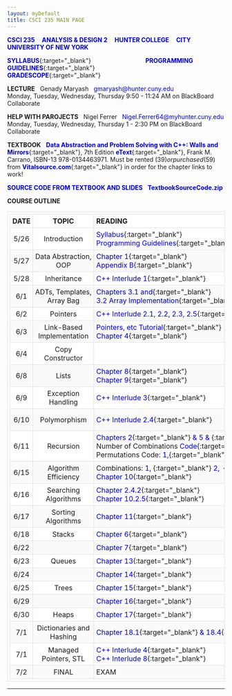 ```yaml
---
layout: myDefault
title: CSCI 235 MAIN PAGE
---
```


**[CSCI 235 &nbsp; &nbsp; ANALYSIS & DESIGN 2 &nbsp; &nbsp; HUNTER COLLEGE &nbsp; &nbsp; CITY UNIVERSITY OF NEW YORK](index.html)**  
  
[**SYLLABUS**](syllabus.html){:target="_blank"}&nbsp; &nbsp; &nbsp; &nbsp; &nbsp; &nbsp; &nbsp; &nbsp; &nbsp; &nbsp; &nbsp; &nbsp; &nbsp; &nbsp; &nbsp; &nbsp;
[**PROGRAMMING GUIDELINES**](programming_guidelines.html){:target="_blank"}&nbsp; &nbsp; &nbsp; &nbsp; &nbsp; &nbsp; &nbsp; &nbsp; &nbsp; &nbsp; &nbsp; &nbsp; &nbsp; &nbsp; &nbsp; &nbsp;
[**GRADESCOPE**](https://www.gradescope.com/courses/122702){:target="_blank"}  
  
**LECTURE** &nbsp; Genady Maryash &nbsp; gmaryash@hunter.cuny.edu  
Monday, Tuesday, Wednesday, Thursday 9:50 - 11:24 AM on BlackBoard Collaborate  

**HELP WITH PAROJECTS** &nbsp; Nigel Ferrer &nbsp; Nigel.Ferrer64@myhunter.cuny.edu  
Monday, Tuesday, Wednesday, Thursday 1 - 2:30 PM on BlackBoard Collaborate  
  
**TEXTBOOK** &nbsp; [**Data Abstraction and Problem Solving with C++: Walls and Mirrors**](https://www.vitalsource.com/products/data-abstraction-amp-problem-solving-with-c-walls-frank-m-carrano-timothy-m-v9780134477473?term=C%2B%2B+walls+mirrors){:target="_blank"}, 7th Edition [**eText**](https://www.vitalsource.com/products/data-abstraction-amp-problem-solving-with-c-walls-frank-m-carrano-timothy-m-v9780134477473?term=C%2B%2B+walls+mirrors){:target="_blank"}, Frank M. Carrano, ISBN-13 978-0134463971. Must be rented ($39) or purchased ($59) from [**Vitalsource.com**](https://www.vitalsource.com/products/data-abstraction-amp-problem-solving-with-c-walls-frank-m-carrano-timothy-m-v9780134477473?term=C%2B%2B+walls+mirrors){:target="_blank"} in order for the chapter links to work!  
  
[**SOURCE CODE FROM TEXTBOOK AND SLIDES**](files/TextbookSourceCode.zip) &nbsp; [**TextbookSourceCode.zip**](files/TextbookSourceCode.zip)
  
**COURSE OUTLINE**  
  
 DATE | TOPIC | READING&nbsp;&nbsp;&nbsp;&nbsp;&nbsp;&nbsp;&nbsp;&nbsp;&nbsp;&nbsp;&nbsp;&nbsp;&nbsp;&nbsp;&nbsp;&nbsp;&nbsp;&nbsp;&nbsp;&nbsp;&nbsp;&nbsp;&nbsp;&nbsp;&nbsp;&nbsp;&nbsp;&nbsp;&nbsp;&nbsp; | SLIDES | ASSIGNMENTS 
 :---: | :---: | --- | :---: | ---: 
 5/26 | Introduction | [Syllabus](syllabus.html){:target="_blank"}<br/>[Programming Guidelines](programming_guidelines.html){:target="_blank"} | [Introduction](slides/lecture_01_intro.pdf){:target="_blank"} | 
 5/27 | Data&nbsp;Abstraction,<br/>OOP | [Chapter&nbsp;1](https://bookshelf.vitalsource.com/#/books/9780134477473/epubcfi/6/30%5B%3Bvnd.vst.idref%3DP70010119250000000000000000005D9%5D!/4/2%5BP70010119250000000000000000005D9%5D/2/2%5BP7001011925000000000000000009091%5D/4%400:0){:target="_blank"}<br/>[Appendix&nbsp;B](https://bookshelf.vitalsource.com/#/books/9780134477473/epubcfi/6/450%5B%3Bvnd.vst.idref%3DP7001011925000000000000000006BC2%5D!/4/2%5BP7001011925000000000000000006BC2%5D/2/2%5BP700101192500000000000000000E4E6%5D/4%400:0){:target="_blank"} | [Abstraction](/slides/lecture_02_oop.pdf){:target="_blank"} | [**Project&nbsp;1**&nbsp;**due&nbsp;6/3**](projects/project_1/project_1.html){:target="_blank"} 
 5/28 | Inheritance | [C++&nbsp;Interlude&nbsp;1](https://bookshelf.vitalsource.com/#/books/9780134477473/epubcfi/6/48%5B%3Bvnd.vst.idref%3DP700101192500000000000000000099F%5D!/4/6%400:0){:target="_blank"} | [Inheritance](slides/03_inheritance.pdf){:target="_blank"} | [SQ&nbsp;Inheritance&nbsp;6/5](study_questions/sq_01_ADT_Inheritance.pdf){:target="_blank"} 
 6/1 | ADTs,&nbsp;Templates,<br/>Array&nbsp;Bag | [Chapters&nbsp;3.1&nbsp;and](https://bookshelf.vitalsource.com/#/books/9780134477473/epubcfi/6/86%5B%3Bvnd.vst.idref%3DP7001011925000000000000000001247%5D!/4/6%400:0){:target="_blank"}<br/>[3.2&nbsp;Array&nbsp;Implementation](https://bookshelf.vitalsource.com/#/books/9780134477473/epubcfi/6/88%5B%3Bvnd.vst.idref%3DP700101192500000000000000000128D%5D!/4/2%5BP700101192500000000000000000128D%5D/2/2%5BP7001011925000000000000000009B14%5D/2%400:0){:target="_blank"} | [ADTs&nbsp;&&nbsp;Templates](slides/04_adt_templates.pdf){:target="_blank"}<br/>[ArrayBag](slides/05_array_bag.pdf){:target="_blank"} | [SQ&nbsp;ArrayBag&nbsp;6/8](study_questions/sq_02_ArrayBag.pdf){:target="_blank"} 
 6/2 | Pointers | [C++&nbsp;Interlude&nbsp;2.1,&nbsp;2.2,&nbsp;2.3,&nbsp;2.5](https://bookshelf.vitalsource.com/#/books/9780134477473/epubcfi/6/98%5B%3Bvnd.vst.idref%3DP700101192500000000000000000151A%5D!/4/2%5BP700101192500000000000000000151A%5D/2/2%5BP7001011925000000000000000009D22%5D/4%400:0){:target="_blank"} | [Pointers](slides/06_Pointers.pdf){:target="_blank"} | 
 6/3 | Link-Based<br/>Implementation | [Pointers,&nbsp;etc&nbsp;Tutorial](https://www.ntu.edu.sg/home/ehchua/programming/cpp/cp4_pointerreference.html){:target="_blank"}<br/>[Chapter&nbsp;4](https://bookshelf.vitalsource.com/#/books/9780134477473/epubcfi/6/110%5B%3Bvnd.vst.idref%3DP7001011925000000000000000001798%5D!/4/2%5BP7001011925000000000000000001798%5D/2/2%5BP7001011925000000000000000009F33%5D/4%400:0){:target="_blank"} | [LinkedBag](//slides/07_LinkedBag.pdf){:target="_blank"} | [SQ&nbsp;LinkedBag&nbsp;6/9](study_questions/sq_03_LinkedChain.pdf){:target="_blank"} 
 6/4 | Copy Constructor |  | [Copy Constructor](slides/08_Copy_Constructor.pdf){:target="_blank"} | [**Project&nbsp;2**&nbsp;**due&nbsp;6/10**](projects/project_2/project_2.html){:target="_blank"} 
 6/8 | Lists | [Chapter&nbsp;8](https://bookshelf.vitalsource.com/#/books/9780134477473/epubcfi/6/188%5B%3Bvnd.vst.idref%3DP7001011925000000000000000002728%5D!/4/2%5BP7001011925000000000000000002728%5D/2/2%5BP700101192500000000000000000AC19%5D/4%400:0){:target="_blank"}<br/>[Chapter&nbsp;9](https://bookshelf.vitalsource.com/#/books/9780134477473/epubcfi/6/202%5B%3Bvnd.vst.idref%3DP700101192500000000000000000295E%5D!/4/2%5BP700101192500000000000000000295E%5D/2/2%5BP700101192500000000000000000AE08%5D/4%400:0){:target="_blank"} | [Lists](slides/09_lists.pdf){:target="_blank"} | [**Project&nbsp;3**&nbsp;**due&nbsp;6/15**](projects/project_3/project_3.html){:target="_blank"}<br/>[SQ&nbsp;Lists&nbsp;6/14](study_questions/sq_04_lists.pdf){:target="_blank"}  
 6/9 | Exception Handling | [C++&nbsp;Interlude&nbsp;3](https://bookshelf.vitalsource.com/#/books/9780134477473/epubcfi/6/162%5B%3Bvnd.vst.idref%3DP7001011925000000000000000002395%5D!/4/2%5BP7001011925000000000000000002395%5D/2/2%5BP700101192500000000000000000A90C%5D/4%400:0){:target="_blank"} | [Exception Handling](slides/10_exception_handling.pdf){:target="_blank"} | 
 6/10 | Polymorphism | [C++&nbsp;Interlude&nbsp;2.4](https://bookshelf.vitalsource.com/#/books/9780134477473/epubcfi/6/106%5B%3Bvnd.vst.idref%3DP70010119250000000000000000016EA%5D!/4/6%400:0){:target="_blank"} | [Polymorphism](slides/11_polymorphism.pdf){:target="_blank"}<br/>[*Extra&nbsp;polymorphism*](slides/11_prime_additional_polymorphism){:target="_blank"} | [SQ&nbsp;Polymorphism&nbsp;6/17](study_questions/sq_05_polymorphism.pdf){:target="_blank"} 
 6/11 | Recursion | [Chapters&nbsp;2](https://bookshelf.vitalsource.com/#/books/9780134477473/epubcfi/6/62%5B%3Bvnd.vst.idref%3DP7001011925000000000000000000BEE%5D!/4/2%5BP7001011925000000000000000000BEE%5D/2/2%5BP70010119250000000000000000095A9%5D/4%400:0){:target="_blank"}[&nbsp;&&nbsp;5&nbsp;&&nbsp;](https://bookshelf.vitalsource.com/#/books/9780134477473/epubcfi/6/128%5B%3Bvnd.vst.idref%3DP7001011925000000000000000001B70%5D!/4/2%5BP7001011925000000000000000001B70%5D/2/2%5BP700101192500000000000000000A272%5D/4%400:0){:target="_blank"}[Appendix&nbsp;E](https://bookshelf.vitalsource.com/#/books/9780134477473/epubcfi/6/496%5B%3Bvnd.vst.idref%3DP7001011925000000000000000007090%5D!/4/2%5BP7001011925000000000000000007090%5D/2/2%5BP700101192500000000000000000E8E1%5D/4%400:0){:target="_blank"}<br/>Number&nbsp;of&nbsp;Combinations[&nbsp;Code](https://is.gd/HC7YxX){:target="_blank"}<br/>Permutations&nbsp;Code:[&nbsp;1,](https://is.gd/tMWSJR){:target="_blank"}[&nbsp;2](https://is.gd/QWt5OJ){:target="_blank"} | [Recursion](slides/12_recursion.pdf){:target="_blank"}<br/>[*Recursive Drawing*](http://recursivedrawing.com/){:target="_blank"}<br/>[More Recursion](slides/13_more_recursion.pdf){:target="_blank"} | [SQ&nbsp;Recursion&nbsp;6/17](study_questions/sq_06_recursion.pdf){:target="_blank"} 
 6/15 | Algorithm Efficiency | Combinations:[&nbsp;1,&nbsp;](https://is.gd/tMWSJR){:target="_blank"}[&nbsp;2,&nbsp;&nbsp;](https://is.gd/O7PUS4){:target="_blank"}[*Extra&nbsp;math*](files/binomial_coefficient.pdf){:target="_blank"}<br/>[Chapter&nbsp;10](https://bookshelf.vitalsource.com/#/books/9780134477473/epubcfi/6/224%5B%3Bvnd.vst.idref%3DP7001011925000000000000000002F5A%5D!/4/2%5BP7001011925000000000000000002F5A%5D/2/2%5BP700101192500000000000000000B31A%5D/4%400:0){:target="_blank"} | [Efficiency](slides/14_algorithm_efficiency.pdf){:target="_blank"} | [SQ&nbsp;Algorythm&nbsp;Efficiency&nbsp;6/21](study_questions/sq_07_algorithm_efficiency.pdf){:target="_blank"} 
 6/16 | Searching Algorithms| [Chapter&nbsp;2.4.2](https://bookshelf.vitalsource.com/#/books/9780134477473/epubcfi/6/70%5B%3Bvnd.vst.idref%3DP7001011925000000000000000000E02%5D!/4/2%5BP7001011925000000000000000000E02%5D/10%5BP7001011925000000000000000000E38%5D/2/2%5BP7001011925000000000000000009789%5D/2%400:0){:target="_blank"}<br/>[Chapter&nbsp;10.2.5](https://bookshelf.vitalsource.com/#/books/9780134477473/epubcfi/6/228%5B%3Bvnd.vst.idref%3DP7001011925000000000000000002F9C%5D!/4/2%5BP7001011925000000000000000002F9C%5D/38%5BP70010119250000000000000000030B4%5D/2/2%5BP700101192500000000000000000B426%5D/2%400:0){:target="_blank"} | [Searching](slides/15_searching.pdf){:target="_blank"} | [**Project&nbsp;4**&nbsp;**due&nbsp;6/23**](projects/project_4/project_4.html){:target="_blank"} 
 6/17 | Sorting Algorithms | [Chapter&nbsp;11](https://bookshelf.vitalsource.com/#/books/9780134477473/epubcfi/6/236%5B%3Bvnd.vst.idref%3DP7001011925000000000000000003188%5D!/4/2%5BP7001011925000000000000000003188%5D/2/2%5BP700101192500000000000000000B4CD%5D/4%400:0){:target="_blank"} | [Sorting](slides/16_sorting.pdf){:target="_blank"} | [SQ&nbsp;Sorting&nbsp;&nbsp;&nbsp;&nbsp;&nbsp;](study_questions/sq_08_sorting.pdf){:target="_blank"} 
 6/18 | Stacks | [Chapter&nbsp;6](https://bookshelf.vitalsource.com/#/books/9780134477473/epubcfi/6/144%5B%3Bvnd.vst.idref%3DP7001011925000000000000000001F28%5D!/4/2%5BP7001011925000000000000000001F28%5D/2/2%5BP700101192500000000000000000A554%5D/4%400:0){:target="_blank"} |  | 
 6/22 |  | [Chapter&nbsp;7](https://bookshelf.vitalsource.com/#/books/9780134477473/epubcfi/6/174%5B%3Bvnd.vst.idref%3DP70010119250000000000000000025C8%5D!/4/2%5BP70010119250000000000000000025C8%5D/2/2%5BP700101192500000000000000000AAEC%5D/4%400:0){:target="_blank"} |  | [SQ&nbsp;Stacks&nbsp;&nbsp;&nbsp;&nbsp;&nbsp;](study_questions/sq_09_stacks.pdf){:target="_blank"} 
 6/23 | Queues | [Chapter&nbsp;13](https://bookshelf.vitalsource.com/#/books/9780134477473/epubcfi/6/274%5B%3Bvnd.vst.idref%3DP7001011925000000000000000003B21%5D!/4/2%5BP7001011925000000000000000003B21%5D/2/2%5BP700101192500000000000000000BCB7%5D/4%400:0){:target="_blank"} |  | 
 6/24 |  | [Chapter&nbsp;14](https://bookshelf.vitalsource.com/#/books/9780134477473/epubcfi/6/292%5B%3Bvnd.vst.idref%3DP7001011925000000000000000003F1B%5D!/4/2%5BP7001011925000000000000000003F1B%5D/2/2%5BP700101192500000000000000000C023%5D/4%400:0){:target="_blank"} |  | [SQ&nbsp;Queues&nbsp;&nbsp;&nbsp;&nbsp;&nbsp;](study_questions/sq_10_queues.pdf){:target="_blank"} 
 6/25 | Trees | [Chapter&nbsp;15](https://bookshelf.vitalsource.com/#/books/9780134477473/epubcfi/6/310%5B%3Bvnd.vst.idref%3DP70010119250000000000000000042F9%5D!/4/2%5BP70010119250000000000000000042F9%5D/2/2%5BP700101192500000000000000000C34F%5D/4%400:0){:target="_blank"} |  | 
 6/29 |  | [Chapter&nbsp;16](https://bookshelf.vitalsource.com/#/books/9780134477473/epubcfi/6/324%5B%3Bvnd.vst.idref%3DP70010119250000000000000000047EF%5D!/4/2%5BP70010119250000000000000000047EF%5D/2/2%5BP700101192500000000000000000C782%5D/4%400:0){:target="_blank"} |  | [SQ&nbsp;Trees&nbsp;&nbsp;&nbsp;&nbsp;&nbsp;](study_questions/sq_11_trees.pdf){:target="_blank"} 
 6/30 | Heaps | [Chapter&nbsp;17](https://bookshelf.vitalsource.com/#/books/9780134477473/epubcfi/6/344%5B%3Bvnd.vst.idref%3DP7001011925000000000000000004C48%5D!/4/2%5BP7001011925000000000000000004C48%5D/2/2%5BP700101192500000000000000000CB0A%5D/4%400:0){:target="_blank"} |  | 
 7/1 | Dictionaries and Hashing | [Chapter&nbsp;18.1](https://bookshelf.vitalsource.com/#/books/9780134477473/epubcfi/6/368%5B%3Bvnd.vst.idref%3DP7001011925000000000000000005125%5D!/4/2%5BP7001011925000000000000000005125%5D/2/2%5BP700101192500000000000000000CF16%5D/2%400:0){:target="_blank"}[&nbsp;&&nbsp;18.4](https://bookshelf.vitalsource.com/#/books/9780134477473/epubcfi/6/374%5B%3Bvnd.vst.idref%3DP7001011925000000000000000005385%5D!/4/2%5BP7001011925000000000000000005385%5D/2/2%5BP700101192500000000000000000D110%5D/4%400:0){:target="_blank"} |  | 
 7/1 | Managed Pointers, STL | [C++&nbsp;Interlude&nbsp;4](https://bookshelf.vitalsource.com/#/books/9780134477473/epubcfi/6/216%5B%3Bvnd.vst.idref%3DP7001011925000000000000000002CE7%5D!/4/2%5BP7001011925000000000000000002CE7%5D/2/2%5BP700101192500000000000000000B108%5D/4%400:0){:target="_blank"}<br/>[C++&nbsp;Interlude&nbsp;8](https://bookshelf.vitalsource.com/#/books/9780134477473/epubcfi/6/428%5B%3Bvnd.vst.idref%3DP7001011925000000000000000005DB5%5D!/4/2%5BP7001011925000000000000000005DB5%5D/2%400:0){:target="_blank"} |  | 
 7/2 | FINAL | EXAM | 
  
---  
  

   
<style>table{border-collapse: collapse;}table, td, th {text-align: left;padding:5px;border: 1px solid #dee1e4;}tr:nth-child(even) {background-color: #fafafa;}tr:nth-child(odd) {background-color: #ffffff;}hr.style-six{border: 0;height: 0; border-top: 1px solid rgba(0, 0, 0, 0.1);border-bottom: 1px solid rgba(255, 255, 255, 0.3);}a:link{text-decoration: none;color: #0000BF;}a:visited{text-decoration:none;color: #0000BF;}a:hover {text-decoration: none;color:#0000FF;}a:active {text-decoration:none;color:#00007F;}</style>
